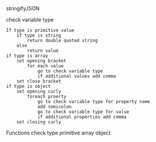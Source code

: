stringifyJSON

check variable type

	If type is primitive value
		if type is string
			return double quoted string
		else
			return value
	if type is array
		set opening bracket
			for each value
				go to check variable type 
				if additional values add comma
		set close bracket
	if type is object
		set opening curly
			foreach proerty
				go to check variable type for property name
				add semicolon
				go to check variable type for value 
				if additional properties add comma
		set closing curly
		


Functions
	check type
	primitive
	array
	object
